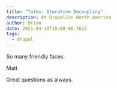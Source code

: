 ```yaml
---
title: "Talks: Iterative Decoupling"
description: At DrupalCon North America
author: Brian
date: 2021-04-18T15:08:06.761Z
tags:
  - drupal
---
```

So many friendly faces.

Matt

Great questions as always.